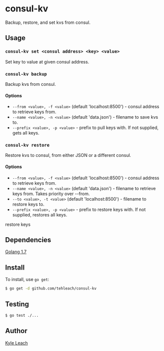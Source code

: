 # consul-kv

Backup, restore, and set kvs from consul.

## Usage

### `consul-kv set <consul address> <key> <value>`

Set key to value at given consul address.

### `consul-kv backup`

Backup kvs from consul.

#### Options

* `--from <value>, -f <value>` (default 'localhost:8500') - consul address to retrieve keys from.
* `--name <value>, -n <value>` (default 'data.json') - filename to save kvs to.
* `--prefix <value>, -p <value>` - prefix to pull keys with. If not supplied, gets all keys.

### `consul-kv restore`

Restore kvs to consul, from either JSON or a different consul.

#### Options

* `--from <value>, -f <value>` (default 'localhost:8500') - consul address to retrieve keys from.
* `--name <value>, -n <value>` (default 'data.json') - filename to retrieve keys from. Takes priority over --from.
* `--to <value>, -t <value>` (default 'localhost:8500') - filename to restore keys to.
* `--prefix <value>, -p <value>` - prefix to restore keys with. If not supplied, restores all keys.

restore keys

## Dependencies

[Golang 1.7](https://golang.org/dl/)

## Install

To install, use `go get`:

```bash
$ go get -d github.com/tehleach/consul-kv
```

## Testing

```bash
$ go test ./...
```

## Author

[Kyle Leach](https://github.com/tehleach)
